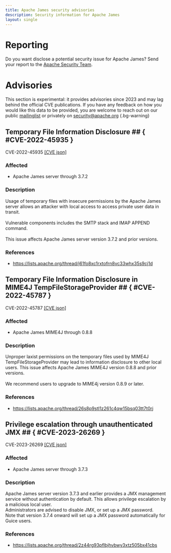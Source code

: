 ```yaml
---
title: Apache James security advisories
description: Security information for Apache James
layout: single
---
```


# Reporting

Do you want disclose a potential security issue for Apache James? Send your report to the  [Apache Security Team](mailto:security@apache.org).

# Advisories

This section is experimental: it provides advisories since 2023 and may lag behind the official CVE publications. If you have any feedback on how you would like this data to be provided, you are welcome to reach out on our public [mailinglist](/mailinglist) or privately on [security@apache.org](mailto:security@apache.org)
{.bg-warning}

## Temporary File Information Disclosure ## { #CVE-2022-45935 }

CVE-2022-45935 [\[CVE json\]](./CVE-2022-45935.cve.json)

### Affected

* Apache James server through 3.7.2


### Description

Usage of temporary files with insecure permissions by the Apache James server allows an attacker with local access to access private user data in transit. <br><br>Vulnerable components includes the SMTP stack and IMAP APPEND command.<br><br>This issue affects Apache James server version 3.7.2 and prior versions.

### References
* https://lists.apache.org/thread/j61fo8xc1rxtofrn8vc33whx35s9cj1d


## Temporary File Information Disclosure in MIME4J TempFileStorageProvider ## { #CVE-2022-45787 }

CVE-2022-45787 [\[CVE json\]](./CVE-2022-45787.cve.json)

### Affected

* Apache James MIME4J through 0.8.8


### Description

Unproper laxist permissions on the temporary files used by MIME4J TempFileStorageProvider may lead to information disclosure to other local users. This issue affects Apache James MIME4J version 0.8.8 and prior versions.<br><br>We recommend users to upgrade to MIME4j version 0.8.9 or later.<br>

### References
* https://lists.apache.org/thread/26s8p9stl1z261c4qw15bsq03tt7t0rj


## Privilege escalation through unauthenticated JMX ## { #CVE-2023-26269 }

CVE-2023-26269 [\[CVE json\]](./CVE-2023-26269.cve.json)

### Affected

* Apache James server through 3.7.3


### Description

<div>Apache James server version 3.7.3 and earlier provides a JMX management service without authentication by default. This allows privilege escalation by a 
malicious local user.</div><div>Administrators are advised to disable JMX, or set up a JMX password.</div><div>Note that version 3.7.4 onward will set up a JMX password automatically for Guice users.<br></div>

### References
* https://lists.apache.org/thread/2z44rg93pflbjhvbwy3xtz505bx41cbs
